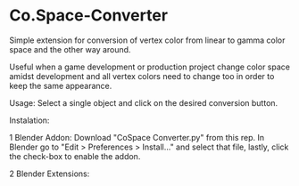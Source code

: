 # Co.Space-Converter

Simple extension for conversion of vertex color from linear to gamma color space and the other way around. 

Useful when a game development or production project change color space amidst development and all vertex colors need to change too in order to keep the same appearance.

Usage: Select a single object and click on the desired conversion button.

Instalation:

1 Blender Addon:
Download "CoSpace Converter.py" from this rep. In Blender go to "Edit > Preferences > Install..." and select that file, lastly, click the check-box to enable the addon.

2 Blender Extensions: 
